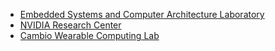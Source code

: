 * [Embedded Systems and Computer Architecture Laboratory](labs/escal/)
* [NVIDIA Research Center](labs/tesla/)
* [Cambio Wearable Computing Lab](labs/wearable/)
